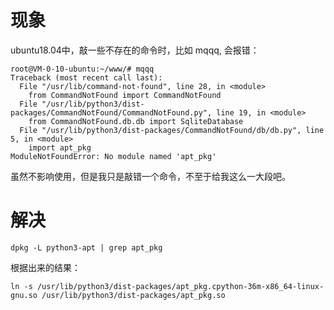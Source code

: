 # 现象
ubuntu18.04中，敲一些不存在的命令时，比如 mqqq, 会报错：
```text
root@VM-0-10-ubuntu:~/www/# mqqq
Traceback (most recent call last):
  File "/usr/lib/command-not-found", line 28, in <module>
    from CommandNotFound import CommandNotFound
  File "/usr/lib/python3/dist-packages/CommandNotFound/CommandNotFound.py", line 19, in <module>
    from CommandNotFound.db.db import SqliteDatabase
  File "/usr/lib/python3/dist-packages/CommandNotFound/db/db.py", line 5, in <module>
    import apt_pkg
ModuleNotFoundError: No module named 'apt_pkg'
```
虽然不影响使用，但是我只是敲错一个命令，不至于给我这么一大段吧。

# 解决
```text
dpkg -L python3-apt | grep apt_pkg
```
根据出来的结果：
```text
ln -s /usr/lib/python3/dist-packages/apt_pkg.cpython-36m-x86_64-linux-gnu.so /usr/lib/python3/dist-packages/apt_pkg.so
```